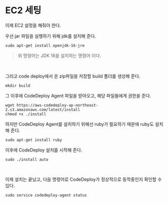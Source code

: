 # EC2 세팅

이제 EC2 설정을 해줘야 한다.

우선 jar 파일을 실행하기 위해 jdk를 설치해 준다.

``` shell
sudo apt-get install openjdk-16-jre
```

> 위 명령어는 JDK 16을 설치하는 명령어 이다.

<br>

그리고 code deploy에서 온 zip파일을 저장할 build 폴더를 생성해 준다.

```shell
mkdir build
```

그 이후에 CodeDeploy Agent 파일을 받아오고, 해당 파일들에게 권한을 준다.

```shell
wget https://aws-codedeploy-ap-northeast-2.s3.amazonaws.com/latest/install
chmod +x ./install
```

하지만 CodeDeploy Agent를 설치하기 위해선 ruby가 필요하기 때문에 ruby도 설치해 준다.

``` shell
sudo apt-get install ruby
```

이후에 CodeDeploy 설치를 시작해 준다.

``` shell
sudo ./install auto
```

<br>

이제 설치는 끝났고, 다음 명령어로 CodeDeploy가 정상적으로 동작중인지 확인할 수 있다.

``` shell
sudo service codedeploy-agent status
```

